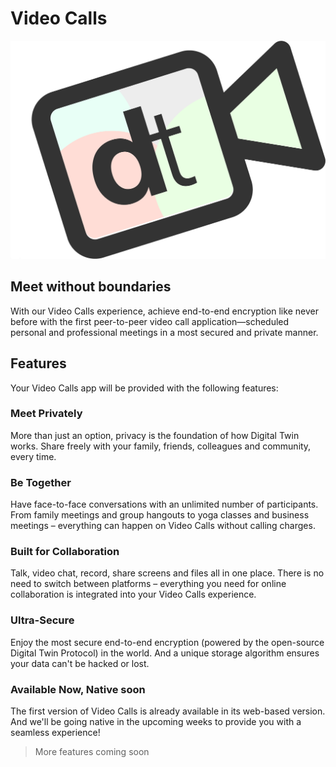 # Video Calls

![](img/dt_video_chat.png ":size=700x")

## Meet without boundaries 

With our Video Calls experience, achieve end-to-end encryption like never before with the first peer-to-peer video call application—scheduled personal and professional meetings in a most secured and private manner. 

## Features

Your Video Calls app will be provided with the following features:

### Meet Privately

More than just an option, privacy is the foundation of how Digital Twin works. Share freely with your family, friends, colleagues and community, every time. 

### Be Together 

Have face-to-face conversations with an unlimited number of participants. From family meetings and group hangouts to yoga classes and business meetings – everything can happen on Video Calls without calling charges. 

### Built for Collaboration

Talk, video chat, record, share screens and files all in one place. There is no need to switch between platforms – everything you need for online collaboration is integrated into your Video Calls experience.

### Ultra-Secure

Enjoy the most secure end-to-end encryption (powered by the open-source Digital Twin Protocol) in the world. And a unique storage algorithm ensures your data can't be hacked or lost.

### Available Now, Native soon

The first version of Video Calls is already available in its web-based version. And we'll be going native in the upcoming weeks to provide you with a seamless experience!

> More features coming soon